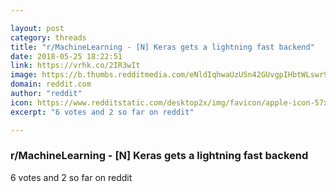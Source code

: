 ```yaml
---

layout: post
category: threads
title: "r/MachineLearning - [N] Keras gets a lightning fast backend"
date: 2018-05-25 18:22:51
link: https://vrhk.co/2IR3wIt
image: https://b.thumbs.redditmedia.com/eNldIqhwaUzUSn42GUvgpIHbtWLswr9IZWAWo-cm0PU.jpg
domain: reddit.com
author: "reddit"
icon: https://www.redditstatic.com/desktop2x/img/favicon/apple-icon-57x57.png
excerpt: "6 votes and 2 so far on reddit"

---
```


### r/MachineLearning - [N] Keras gets a lightning fast backend

6 votes and 2 so far on reddit